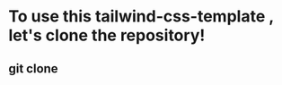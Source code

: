 <h1>
  To use this tailwind-css-template , let's clone the repository!
</h1>
<h2>
  git clone
</h2>
